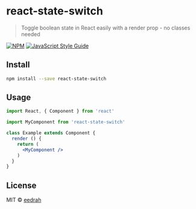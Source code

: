 # react-state-switch

> Toggle boolean state in React easily with a render prop - no classes needed

[![NPM](https://img.shields.io/npm/v/react-state-switch.svg)](https://www.npmjs.com/package/react-state-switch) [![JavaScript Style Guide](https://img.shields.io/badge/code_style-standard-brightgreen.svg)](https://standardjs.com)

## Install

```bash
npm install --save react-state-switch
```

## Usage

```jsx
import React, { Component } from 'react'

import MyComponent from 'react-state-switch'

class Example extends Component {
  render () {
    return (
      <MyComponent />
    )
  }
}
```

## License

MIT © [eedrah](https://github.com/eedrah)
